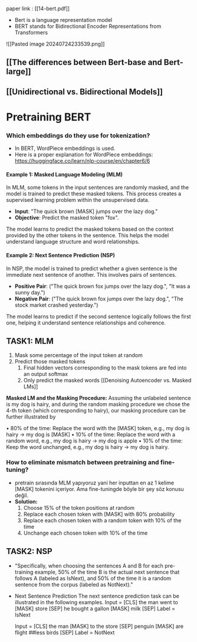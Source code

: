 paper link : [[14-bert.pdf]]

 - Bert is a language representation model
 - BERT stands for Bidirectional Encoder Representations from Transformers
 
![[Pasted image 20240724233539.png]]

## [[The differences between Bert-base and Bert-large]]
 
## [[Unidirectional vs. Bidirectional Models]]

# Pretraining BERT
### Which embeddings do they use for tokenization?
 - In BERT, WordPiece embeddings is used. 
 - Here is a proper explanation for WordPiece embeddings: https://huggingface.co/learn/nlp-course/en/chapter6/6
#### Example 1: Masked Language Modeling (MLM)

In MLM, some tokens in the input sentences are randomly masked, and the model is trained to predict these masked tokens. This process creates a supervised learning problem within the unsupervised data.

- **Input**: "The quick brown [MASK] jumps over the lazy dog."
- **Objective**: Predict the masked token "fox".

The model learns to predict the masked tokens based on the context provided by the other tokens in the sentence. This helps the model understand language structure and word relationships.

#### Example 2: Next Sentence Prediction (NSP)

In NSP, the model is trained to predict whether a given sentence is the immediate next sentence of another. This involves pairs of sentences.

- **Positive Pair**: ("The quick brown fox jumps over the lazy dog.", "It was a sunny day.")
- **Negative Pair**: ("The quick brown fox jumps over the lazy dog.", "The stock market crashed yesterday.")

The model learns to predict if the second sentence logically follows the first one, helping it understand sentence relationships and coherence.

## TASK1: MLM
 1. Mask some percentage of the input token at random
 2. Predict those masked tokens
	 1. Final hidden vectors corresponding to the mask tokens are fed into an output softmax
	 2. Only predict the masked words  [[Denoising Autoencoder vs. Masked LMs]]

**Masked LM and the Masking Procedure:**
Assuming the unlabeled sentence is my dog is hairy, and during the random masking procedure we chose the 4-th token (which corresponding to hairy), our masking procedure can be further illustrated by

• 80% of the time: Replace the word with the [MASK] token, 
e.g., my dog is hairy → my dog is [MASK]
• 10% of the time: Replace the word with a random word, 
e.g., my dog is hairy → my dog is apple
• 10% of the time: Keep the word unchanged, 
e.g., my dog is hairy → my dog is hairy. 

### How to eliminate mismatch between  pretraining and fine-tuning?
 - pretrain sırasında MLM yapıyoruz yani her inputtan en az 1 kelime [MASK] tokenini içeriyor. Ama fine-tuningde böyle bir şey söz konusu değil. 
 - **Solution:** 
	 1. Choose 15% of the token positions at random
	 2. Replace each chosen token with [MASK] with 80% probability
	 3. Replace each chosen token with a random token with 10% of the time
	 4. Unchange each chosen token with 10% of the time

## TASK2: NSP
 - "Specifically, when choosing the sentences A and B for each pre- training example, 50% of the time B is the actual next sentence that follows A (labeled as IsNext), and 50% of the time it is a random sentence from the corpus (labeled as NotNext)."
 - Next Sentence Prediction The next sentence prediction task can be illustrated in the following examples.
	Input = [CLS] the man went to [MASK] store [SEP] he bought a gallon [MASK] milk [SEP]
	Label = IsNext

	Input = [CLS] the man [MASK] to the store [SEP] penguin [MASK] are flight ##less birds [SEP]
	Label = NotNext
	
